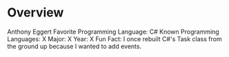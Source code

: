 
# Overview

Anthony Eggert
Favorite Programming Language: C#
Known Programming Languages: X
Major: X
Year: X
Fun Fact: I once rebuilt C#'s Task class from the ground up because I wanted to add events.
